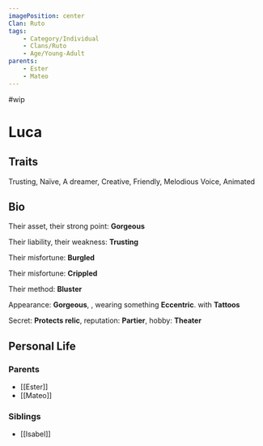 ```yaml
---
imagePosition: center
Clan: Ruto
tags:
    - Category/Individual
    - Clans/Ruto
    - Age/Young-Adult
parents:
    - Ester
    - Mateo
---
```

#wip
# Luca

## Traits

<span class='traits chip-list'>Trusting, Naïve, A dreamer, Creative, Friendly, Melodious Voice, Animated</span>

## Bio


  
Their asset, their strong point: **Gorgeous**  
  
Their liability, their weakness: **Trusting**  
  
Their misfortune: **Burgled**  
  
Their misfortune: **Crippled**
  
Their method: **Bluster**  
  
Appearance: **Gorgeous**, , wearing something **Eccentric**.  with **Tattoos**
  
  
Secret: **Protects relic**, 
reputation: **Partier**, 
hobby: **Theater**
  

## Personal Life

### Parents

-   [[Ester]]
-   [[Mateo]]

### Siblings

-   [[Isabel]]
